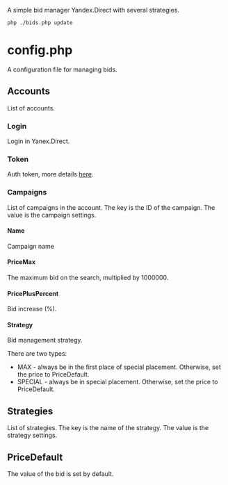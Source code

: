 A simple bid manager Yandex.Direct with several strategies.

```
php ./bids.php update
```

# config.php

A configuration file for managing bids.

## Accounts
List of accounts.

### Login 
Login in Yanex.Direct.

### Token
Auth token, more details [here](https://tech.yandex.ru/direct/doc/dg/concepts/auth-token-docpage/).

### Campaigns
List of campaigns in the account. The key is the ID of the campaign. The value is the campaign settings.

#### Name
Campaign name

#### PriceMax
The maximum bid on the search, multiplied by 1000000.

#### PricePlusPercent
Bid increase (%).

#### Strategy
Bid management strategy. 

There are two types:

* MAX - always be in the first place of special placement. Otherwise, set the price to PriceDefault.
* SPECIAL - always be in special placement. Otherwise, set the price to PriceDefault.

## Strategies
List of strategies. The key is the name of the strategy. The value is the strategy settings.

## PriceDefault
The value of the bid is set by default.